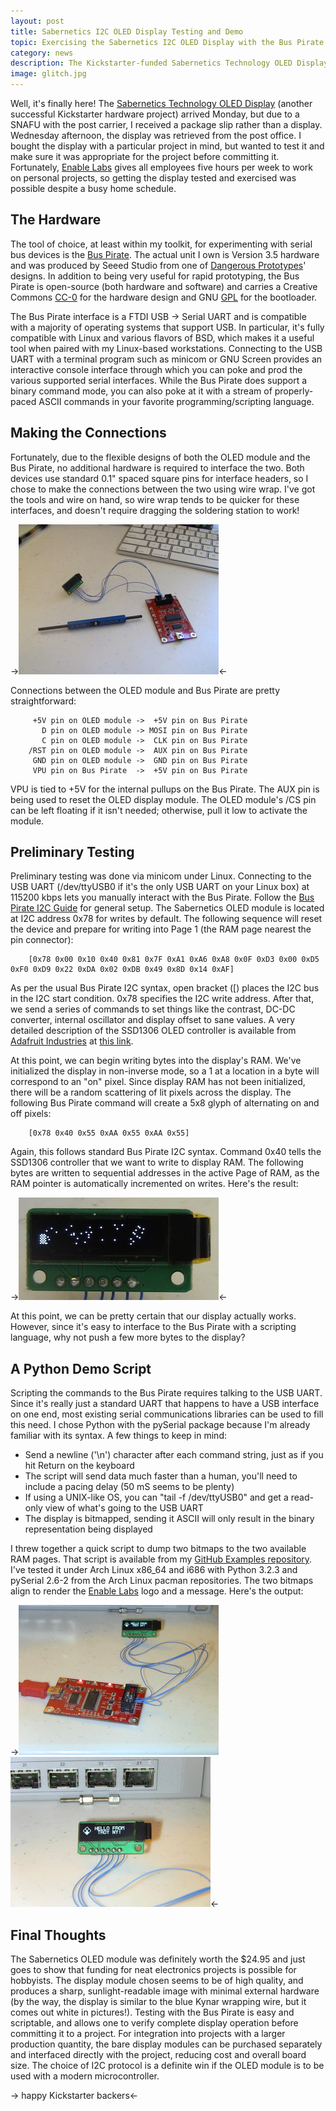 ```yaml
---
layout: post
title: Sabernetics I2C OLED Display Testing and Demo
topic: Exercising the Sabernetics I2C OLED Display with the Bus Pirate
category: news
description: The Kickstarter-funded Sabernetics Technology OLED Display arrived yesterday. Before committing it to a project, I wanted to ensure the display was functional and get a feel for its daylight readability. The Bus Pirate was the obvious choice for prototyping.
image: glitch.jpg
---
```


Well, it's finally here! The [Sabernetics Technology OLED Display](http://sabernetics.com/store/0-84-oled-display-96x16/) (another successful Kickstarter hardware project) arrived Monday, but due to a SNAFU with the post carrier, I received a package slip rather than a display. Wednesday afternoon, the display was retrieved from the post office. I bought the display with a particular project in mind, but wanted to test it and make sure it was appropriate for the project before committing it. Fortunately, [Enable Labs](http://www.enablelabs.com) gives all employees five hours per week to work on personal projects, so getting the display tested and exercised was possible despite a busy home schedule.

The Hardware
------------

The tool of choice, at least within my toolkit, for experimenting with serial bus devices is the [Bus Pirate](http://dangerousprototypes.com/docs/Bus_Pirate). The actual unit I own is Version 3.5 hardware and was produced by Seeed Studio from one of [Dangerous Prototypes](http://dangerousprototypes.com/)' designs. In addition to being very useful for rapid prototyping, the Bus Pirate is open-source (both hardware and software) and carries a Creative Commons [CC-0](http://creativecommons.org/publicdomain/zero/1.0/) for the hardware design and GNU [GPL](http://www.gnu.org/licenses/gpl.html) for the bootloader.

The Bus Pirate interface is a FTDI USB -> Serial UART and is compatible with a majority of operating systems that support USB. In particular, it's fully compatible with Linux and various flavors of BSD, which makes it a useful tool when paired with my Linux-based workstations. Connecting to the USB UART with a terminal program such as minicom or GNU Screen provides an interactive console interface through which you can poke and prod the various supported serial interfaces. While the Bus Pirate does support a binary command mode, you can also poke at it with a stream of properly-paced ASCII commands in your favorite programming/scripting language.

Making the Connections
----------------------

Fortunately, due to the flexible designs of both the OLED module and the Bus Pirate, no additional hardware is required to interface the two. Both devices use standard 0.1" spaced square pins for interface headers, so I chose to make the connections between the two using wire wrap. I've got the tools and wire on hand, so wire wrap tends to be quicker for these interfaces, and doesn't require dragging the soldering station to work!

->[![Bus Pirate connected to OLED Display](/images/general/oled/scaled/connections.jpg)](/images/general/oled/connections.jpg)<-

Connections between the OLED module and Bus Pirate are pretty straightforward:

		 +5V pin on OLED module ->  +5V pin on Bus Pirate
		   D pin on OLED module -> MOSI pin on Bus Pirate
		   C pin on OLED module ->  CLK pin on Bus Pirate
		/RST pin on OLED module ->  AUX pin on Bus Pirate
		 GND pin on OLED module ->  GND pin on Bus Pirate
		 VPU pin on Bus Pirate  ->  +5V pin on Bus Pirate

VPU is tied to +5V for the internal pullups on the Bus Pirate. The AUX pin is being used to reset the OLED display module. The OLED module's /CS pin can be left floating if it isn't needed; otherwise, pull it low to activate the module.

Preliminary Testing
-------------------

Preliminary testing was done via minicom under Linux. Connecting to the USB UART (/dev/ttyUSB0 if it's the only USB UART on your Linux box) at 115200 kbps lets you manually interact with the Bus Pirate. Follow the [Bus Pirate I2C Guide](http://dangerousprototypes.com/bus-pirate-manual/i2c-guide/) for general setup. The Sabernetics OLED module is located at I2C address 0x78 for writes by default. The following sequence will reset the device and prepare for writing into Page 1 (the RAM page nearest the pin connector):

		[0x78 0x00 0x10 0x40 0x81 0x7F 0xA1 0xA6 0xA8 0x0F 0xD3 0x00 0xD5 0xF0 0xD9 0x22 0xDA 0x02 0xDB 0x49 0x8D 0x14 0xAF]

As per the usual Bus Pirate I2C syntax, open bracket ([) places the I2C bus in the I2C start condition. 0x78 specifies the I2C write address. After that, we send a series of commands to set things like the contrast, DC-DC converter, internal oscillator and display offset to sane values. A very detailed description of the SSD1306 OLED controller is available from [Adafruit Industries](http://www.adafruit.com) at [this link](http://www.adafruit.com/datasheets/SSD1306.pdf).

At this point, we can begin writing bytes into the display's RAM. We've initialized the display in non-inverse mode, so a 1 at a location in a byte will correspond to an "on" pixel. Since display RAM has not been initialized, there will be a random scattering of lit pixels across the display. The following Bus Pirate command will create a 5x8 glyph of alternating on and off pixels:

		[0x78 0x40 0x55 0xAA 0x55 0xAA 0x55]

Again, this follows standard Bus Pirate I2C syntax. Command 0x40 tells the SSD1306 controller that we want to write to display RAM. The following bytes are written to sequential addresses in the active Page of RAM, as the RAM pointer is automatically incremented on writes. Here's the result:

->[![Initialized Display with Test Pattern](/images/general/oled/scaled/inittest.jpg)](/images/general/oled/inittest.jpg)<-

At this point, we can be pretty certain that our display actually works. However, since it's easy to interface to the Bus Pirate with a scripting language, why not push a few more bytes to the display?

A Python Demo Script
--------------------

Scripting the commands to the Bus Pirate requires talking to the USB UART. Since it's really just a standard UART that happens to have a USB interface on one end, most existing serial communications libraries can be used to fill this need. I chose Python with the pySerial package because I'm already familiar with its syntax. A few things to keep in mind:

 * Send a newline ('\n') character after each command string, just as if you hit Return on the keyboard
 * The script will send data much faster than a human, you'll need to include a pacing delay (50 mS seems to be plenty)
 * If using a UNIX-like OS, you can "tail -f /dev/ttyUSB0" and get a read-only view of what's going to the USB UART
 * The display is bitmapped, sending it ASCII will only result in the binary representation being displayed

I threw together a quick script to dump two bitmaps to the two available RAM pages. That script is available from my [GitHub Examples repository](https://github.com/chapmajs/Examples/blob/master/display_test.py). I've tested it under Arch Linux x86_64 and i686 with Python 3.2.3 and pySerial 2.6-2 from the Arch Linux pacman repositories. The two bitmaps align to render the [Enable Labs](http://www.enablelabs.com) logo and a message. Here's the output:

->[![Bus Pirate and Display after running Python script](/images/general/oled/scaled/buspiratedisplay.jpg)](/images/general/oled/buspiratedisplay.jpg) [![Hello from Troy NY!](/images/general/oled/scaled/hello.jpg)](/images/general/oled/hello.jpg)<-

Final Thoughts
--------------

The Sabernetics OLED module was definitely worth the $24.95 and just goes to show that funding for neat electronics projects is possible for hobbyists. The display module chosen seems to be of high quality, and produces a sharp, sunlight-readable image with minimal external hardware (by the way, the display is similar to the blue Kynar wrapping wire, but it comes out white in pictures!). Testing with the Bus Pirate is easy and scriptable, and allows one to verify complete display operation before committing it to a project. For integration into projects with a larger production quantity, the bare display modules can be purchased separately and interfaced directly with the project, reducing cost and overall board size. The choice of I2C protocol is a definite win if the OLED module is to be used with a modern microcontroller.

-><script language="Javascript" src="http://www.glitchwrks.com/counter/counter.php?page=oled"></script> happy Kickstarter backers<-
